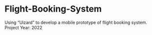 # Flight-Booking-System
Using “Uizard” to develop a mobile prototype of flight booking system. Project Year: 2022
